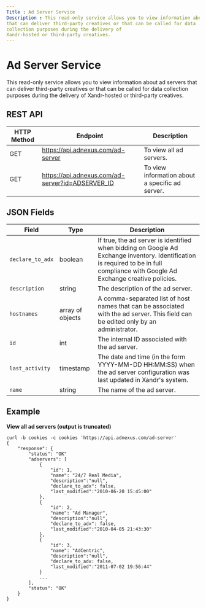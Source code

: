 ```yaml
---
Title : Ad Server Service
Description : This read-only service allows you to view information about ad servers
that can deliver third-party creatives or that can be called for data
collection purposes during the delivery of
Xandr-hosted or third-party creatives.
---
```



# Ad Server Service



This read-only service allows you to view information about ad servers
that can deliver third-party creatives or that can be called for data
collection purposes during the delivery of
Xandr-hosted or third-party creatives.



## REST API

<table class="table">
<thead class="thead">
<tr class="header row">
<th id="ID-0000741c__entry__1" class="entry colsep-1 rowsep-1">HTTP
Method</th>
<th id="ID-0000741c__entry__2"
class="entry colsep-1 rowsep-1">Endpoint</th>
<th id="ID-0000741c__entry__3"
class="entry colsep-1 rowsep-1">Description</th>
</tr>
</thead>
<tbody class="tbody">
<tr class="odd row">
<td class="entry colsep-1 rowsep-1"
headers="ID-0000741c__entry__1">GET</td>
<td class="entry colsep-1 rowsep-1" headers="ID-0000741c__entry__2"><a
href="https://api.adnexus.com/ad-server" class="xref"
target="_blank">https://api.adnexus.com/ad-server</a></td>
<td class="entry colsep-1 rowsep-1" headers="ID-0000741c__entry__3">To
view all ad servers.</td>
</tr>
<tr class="even row">
<td class="entry colsep-1 rowsep-1"
headers="ID-0000741c__entry__1">GET</td>
<td class="entry colsep-1 rowsep-1" headers="ID-0000741c__entry__2"><a
href="https://api.adnexus.com/ad-server?id=ADSERVER_ID" class="xref"
target="_blank">https://api.adnexus.com/ad-server?id=ADSERVER_ID</a></td>
<td class="entry colsep-1 rowsep-1" headers="ID-0000741c__entry__3">To
view information about a specific ad server.</td>
</tr>
</tbody>
</table>





## JSON Fields

<table class="table">
<thead class="thead">
<tr class="header row">
<th id="ID-0000741c__entry__10"
class="entry colsep-1 rowsep-1">Field</th>
<th id="ID-0000741c__entry__11"
class="entry colsep-1 rowsep-1">Type</th>
<th id="ID-0000741c__entry__12"
class="entry colsep-1 rowsep-1">Description</th>
</tr>
</thead>
<tbody class="tbody">
<tr class="odd row">
<td class="entry colsep-1 rowsep-1"
headers="ID-0000741c__entry__10"><code
class="ph codeph">declare_to_adx</code></td>
<td class="entry colsep-1 rowsep-1"
headers="ID-0000741c__entry__11">boolean</td>
<td class="entry colsep-1 rowsep-1" headers="ID-0000741c__entry__12">If
true, the ad server is identified when bidding on Google Ad Exchange
inventory. Identification is required to be in full compliance with
Google Ad Exchange creative policies.</td>
</tr>
<tr class="even row">
<td class="entry colsep-1 rowsep-1"
headers="ID-0000741c__entry__10"><code
class="ph codeph">description</code></td>
<td class="entry colsep-1 rowsep-1"
headers="ID-0000741c__entry__11">string</td>
<td class="entry colsep-1 rowsep-1" headers="ID-0000741c__entry__12">The
description of the ad server.</td>
</tr>
<tr class="odd row">
<td class="entry colsep-1 rowsep-1"
headers="ID-0000741c__entry__10"><code
class="ph codeph">hostnames</code></td>
<td class="entry colsep-1 rowsep-1"
headers="ID-0000741c__entry__11">array of objects</td>
<td class="entry colsep-1 rowsep-1" headers="ID-0000741c__entry__12">A
comma-separated list of host names that can be associated with the ad
server. This field can be edited only by an administrator.</td>
</tr>
<tr class="even row">
<td class="entry colsep-1 rowsep-1"
headers="ID-0000741c__entry__10"><code class="ph codeph">id</code></td>
<td class="entry colsep-1 rowsep-1"
headers="ID-0000741c__entry__11">int</td>
<td class="entry colsep-1 rowsep-1" headers="ID-0000741c__entry__12">The
internal ID associated with the ad server.</td>
</tr>
<tr class="odd row">
<td class="entry colsep-1 rowsep-1"
headers="ID-0000741c__entry__10"><code
class="ph codeph">last_activity</code></td>
<td class="entry colsep-1 rowsep-1"
headers="ID-0000741c__entry__11">timestamp</td>
<td class="entry colsep-1 rowsep-1" headers="ID-0000741c__entry__12">The
date and time (in the form YYYY-MM-DD HH:MM:SS) when the ad server
configuration was last updated in Xandr's
system.</td>
</tr>
<tr class="even row">
<td class="entry colsep-1 rowsep-1"
headers="ID-0000741c__entry__10"><code
class="ph codeph">name</code></td>
<td class="entry colsep-1 rowsep-1"
headers="ID-0000741c__entry__11">string</td>
<td class="entry colsep-1 rowsep-1" headers="ID-0000741c__entry__12">The
name of the ad server.</td>
</tr>
</tbody>
</table>





## Example

**View all ad servers (output is truncated)**

``` pre
curl -b cookies -c cookies 'https://api.adnexus.com/ad-server'
{
    "response": {
        "status": "OK"
        "adservers": [
            {
                "id": 1,
                "name": "24/7 Real Media",
                "description":"null",
                "declare_to_adx": false,
                "last_modified":"2010-06-20 15:45:00"
            },
            {
                "id": 2,
                "name": "Ad Manager",
                "description":"null",
                "declare_to_adx": false,
                "last_modified":"2010-04-05 21:43:30"
            },
            {
                "id": 3,
                "name": "AdCentric",
                "description":"null",
                "declare_to_adx: false,
                "last_modified":"2011-07-02 19:56:44"
            }
            ...
        ],
        "status": "OK"
    }
}
```






